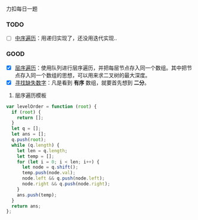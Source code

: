 力扣每日一题

### TODO

- [ ] [中序遍历](https://leetcode-cn.com/problems/binary-tree-inorder-traversal/)：用递归实现了，还没用迭代实现..

### GOOD

- [x] [层序遍历](https://leetcode-cn.com/problems/binary-tree-level-order-traversal/)：使用队列进行层序遍历，并把每层节点存入同一个数组。其中把节点存入同一个数组的思想，可以用来求二叉树的最大深度。
- [x] [寻找缺失数字](https://leetcode-cn.com/problems/que-shi-de-shu-zi-lcof/)：凡是看到 **有序** 数组，就要首先想到 **二分**。

1. 层序遍历模板

```js
var levelOrder = function (root) {
  if (root) {
    return [];
  }
  let q = [];
  let ans = [];
  q.push(root);
  while (q.length) {
    let len = q.length;
    let temp = [];
    for (let i = 0; i < len; i++) {
      let node = q.shift();
      temp.push(node.val);
      node.left && q.push(node.left);
      node.right && q.push(node.right);
    }
    ans.push(temp);
  }
  return ans;
};
```
